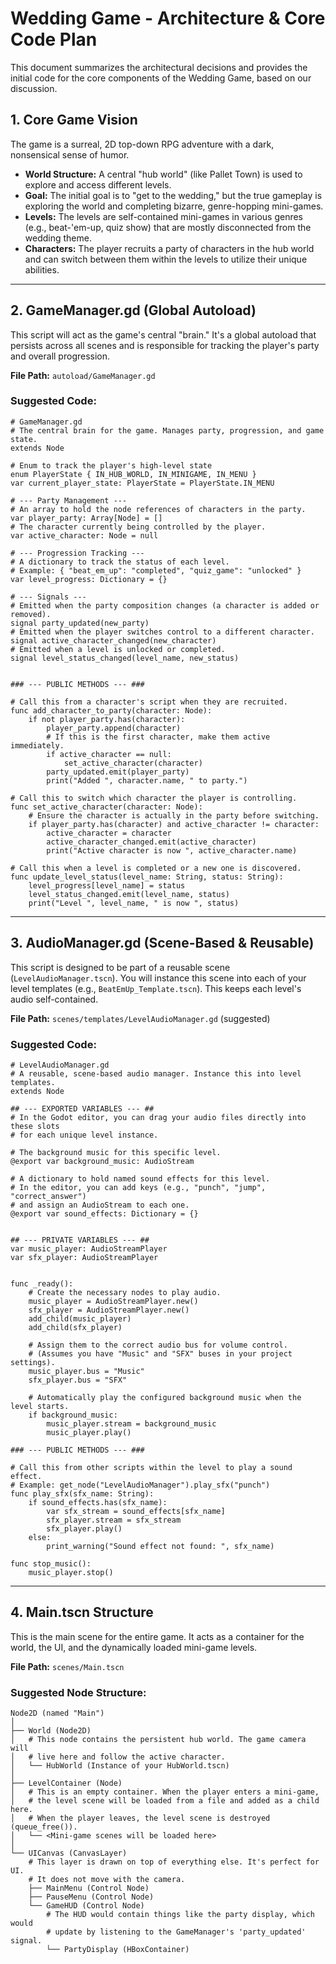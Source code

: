 # Wedding Game - Architecture & Core Code Plan

This document summarizes the architectural decisions and provides the initial code for the core components of the Wedding Game, based on our discussion.

## 1. Core Game Vision

The game is a surreal, 2D top-down RPG adventure with a dark, nonsensical sense of humor.

- **World Structure:** A central "hub world" (like Pallet Town) is used to explore and access different levels.
- **Goal:** The initial goal is to "get to the wedding," but the true gameplay is exploring the world and completing bizarre, genre-hopping mini-games.
- **Levels:** The levels are self-contained mini-games in various genres (e.g., beat-'em-up, quiz show) that are mostly disconnected from the wedding theme.
- **Characters:** The player recruits a party of characters in the hub world and can switch between them within the levels to utilize their unique abilities.

---

## 2. GameManager.gd (Global Autoload)

This script will act as the game's central "brain." It's a global autoload that persists across all scenes and is responsible for tracking the player's party and overall progression.

**File Path:** `autoload/GameManager.gd`

### Suggested Code:
```gdscript
# GameManager.gd
# The central brain for the game. Manages party, progression, and game state.
extends Node

# Enum to track the player's high-level state
enum PlayerState { IN_HUB_WORLD, IN_MINIGAME, IN_MENU }
var current_player_state: PlayerState = PlayerState.IN_MENU

# --- Party Management ---
# An array to hold the node references of characters in the party.
var player_party: Array[Node] = []
# The character currently being controlled by the player.
var active_character: Node = null

# --- Progression Tracking ---
# A dictionary to track the status of each level.
# Example: { "beat_em_up": "completed", "quiz_game": "unlocked" }
var level_progress: Dictionary = {}

# --- Signals ---
# Emitted when the party composition changes (a character is added or removed).
signal party_updated(new_party)
# Emitted when the player switches control to a different character.
signal active_character_changed(new_character)
# Emitted when a level is unlocked or completed.
signal level_status_changed(level_name, new_status)


### --- PUBLIC METHODS --- ###

# Call this from a character's script when they are recruited.
func add_character_to_party(character: Node):
    if not player_party.has(character):
        player_party.append(character)
        # If this is the first character, make them active immediately.
        if active_character == null:
            set_active_character(character)
        party_updated.emit(player_party)
        print("Added ", character.name, " to party.")

# Call this to switch which character the player is controlling.
func set_active_character(character: Node):
    # Ensure the character is actually in the party before switching.
    if player_party.has(character) and active_character != character:
        active_character = character
        active_character_changed.emit(active_character)
        print("Active character is now ", active_character.name)

# Call this when a level is completed or a new one is discovered.
func update_level_status(level_name: String, status: String):
    level_progress[level_name] = status
    level_status_changed.emit(level_name, status)
    print("Level ", level_name, " is now ", status)

```

---

## 3. AudioManager.gd (Scene-Based & Reusable)

This script is designed to be part of a reusable scene (`LevelAudioManager.tscn`). You will instance this scene into each of your level templates (e.g., `BeatEmUp_Template.tscn`). This keeps each level's audio self-contained.

**File Path:** `scenes/templates/LevelAudioManager.gd` (suggested)

### Suggested Code:
```gdscript
# LevelAudioManager.gd
# A reusable, scene-based audio manager. Instance this into level templates.
extends Node

## --- EXPORTED VARIABLES --- ##
# In the Godot editor, you can drag your audio files directly into these slots
# for each unique level instance.

# The background music for this specific level.
@export var background_music: AudioStream

# A dictionary to hold named sound effects for this level.
# In the editor, you can add keys (e.g., "punch", "jump", "correct_answer")
# and assign an AudioStream to each one.
@export var sound_effects: Dictionary = {}


## --- PRIVATE VARIABLES --- ##
var music_player: AudioStreamPlayer
var sfx_player: AudioStreamPlayer


func _ready():
    # Create the necessary nodes to play audio.
    music_player = AudioStreamPlayer.new()
    sfx_player = AudioStreamPlayer.new()
    add_child(music_player)
    add_child(sfx_player)

    # Assign them to the correct audio bus for volume control.
    # (Assumes you have "Music" and "SFX" buses in your project settings).
    music_player.bus = "Music"
    sfx_player.bus = "SFX"

    # Automatically play the configured background music when the level starts.
    if background_music:
        music_player.stream = background_music
        music_player.play()

### --- PUBLIC METHODS --- ###

# Call this from other scripts within the level to play a sound effect.
# Example: get_node("LevelAudioManager").play_sfx("punch")
func play_sfx(sfx_name: String):
    if sound_effects.has(sfx_name):
        var sfx_stream = sound_effects[sfx_name]
        sfx_player.stream = sfx_stream
        sfx_player.play()
    else:
        print_warning("Sound effect not found: ", sfx_name)

func stop_music():
    music_player.stop()

```

---

## 4. Main.tscn Structure

This is the main scene for the entire game. It acts as a container for the world, the UI, and the dynamically loaded mini-game levels.

**File Path:** `scenes/Main.tscn`

### Suggested Node Structure:
```
Node2D (named "Main")
│
├── World (Node2D)
│   # This node contains the persistent hub world. The game camera will
│   # live here and follow the active character.
│   └── HubWorld (Instance of your HubWorld.tscn)
│
├── LevelContainer (Node)
│   # This is an empty container. When the player enters a mini-game,
│   # the level scene will be loaded from a file and added as a child here.
│   # When the player leaves, the level scene is destroyed (queue_free()).
│   └── <Mini-game scenes will be loaded here>
│
└── UICanvas (CanvasLayer)
    # This layer is drawn on top of everything else. It's perfect for UI.
    # It does not move with the camera.
    ├── MainMenu (Control Node)
    ├── PauseMenu (Control Node)
    └── GameHUD (Control Node)
        # The HUD would contain things like the party display, which would
        # update by listening to the GameManager's 'party_updated' signal.
        └── PartyDisplay (HBoxContainer)
```
